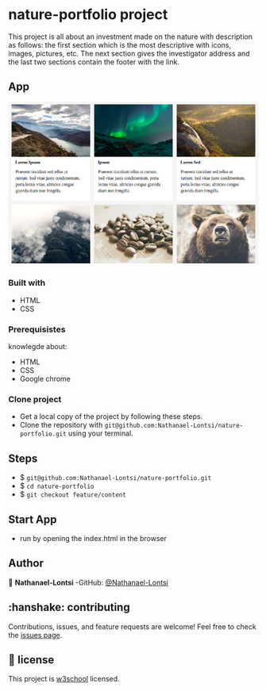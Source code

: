# nature-portfolio project
This project is all about an investment made on the nature with description as follows: the first section which is the most descriptive with icons, images, pictures, etc. The next section gives the investigator address and the last two sections contain the footer with the link.
## App
![nature-cards](assets/images/nature-cards.png)
### Built with
- HTML
- CSS
### Prerequisistes
knowlegde about:
- HTML
- CSS
- Google chrome
### Clone project
- Get a local copy of the project by following these steps.
- Clone the repository with `git@github.com:Nathanael-Lontsi/nature-portfolio.git` using your terminal.
## Steps
- $ `git@github.com:Nathanael-Lontsi/nature-portfolio.git`
- $ `cd nature-portfolio`
- $ `git checkout feature/content`
## Start App
- run by opening the index.html in the browser
## Author
:bust_in_silhouette: **Nathanael-Lontsi**
-GitHub: [@Nathanael-Lontsi](https://github.com/Nathanael-Lontsi/nature-portfolio)
## :hanshake: contributing
Contributions, issues, and feature requests are welcome!
Feel free to check the [issues page](https://github.com/Nathanael-Lontsi/nature-portfolio/issues).
## :memo: license
This project is [w3school](./LICENSE) licensed.